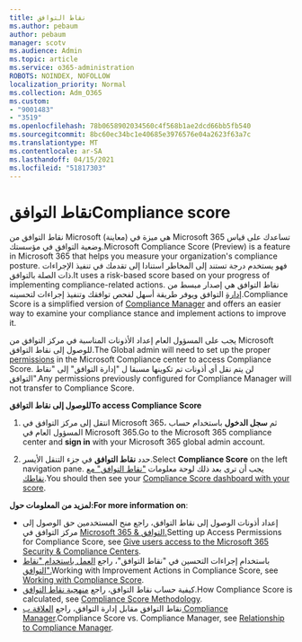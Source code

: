 ```yaml
---
title: نقاط التوافق
ms.author: pebaum
author: pebaum
manager: scotv
ms.audience: Admin
ms.topic: article
ms.service: o365-administration
ROBOTS: NOINDEX, NOFOLLOW
localization_priority: Normal
ms.collection: Adm_O365
ms.custom:
- "9001483"
- "3519"
ms.openlocfilehash: 78b0658902034560c4f568b1ae2dcd66bb5fb540
ms.sourcegitcommit: 8bc60ec34bc1e40685e3976576e04a2623f63a7c
ms.translationtype: MT
ms.contentlocale: ar-SA
ms.lasthandoff: 04/15/2021
ms.locfileid: "51817303"
---
```

# <a name="compliance-score"></a><span data-ttu-id="c5483-102">نقاط التوافق</span><span class="sxs-lookup"><span data-stu-id="c5483-102">Compliance score</span></span>

<span data-ttu-id="c5483-103">نقاط التوافق من Microsoft (معاينة) هي ميزة في Microsoft 365 تساعدك على قياس وضعية التوافق في مؤسستك.</span><span class="sxs-lookup"><span data-stu-id="c5483-103">Microsoft Compliance Score (Preview) is a feature in Microsoft 365 that helps you measure your organization's compliance posture.</span></span> <span data-ttu-id="c5483-104">فهو يستخدم درجة تستند إلى المخاطر استنادا إلى تقدمك في تنفيذ الإجراءات ذات الصلة بالتوافق.</span><span class="sxs-lookup"><span data-stu-id="c5483-104">It uses a risk-based score based on your progress of implementing compliance-related actions.</span></span>   <span data-ttu-id="c5483-105">نقاط التوافق هي إصدار مبسط من [إدارة](https://docs.microsoft.com/microsoft-365/compliance/compliance-manager-overview) التوافق ويوفر طريقة أسهل لفحص توافقك وتنفيذ إجراءات لتحسينه.</span><span class="sxs-lookup"><span data-stu-id="c5483-105">Compliance Score is a simplified version of [Compliance Manager](https://docs.microsoft.com/microsoft-365/compliance/compliance-manager-overview) and offers an easier way to examine your compliance stance and implement actions to improve it.</span></span> 

<span data-ttu-id="c5483-106">يجب على المسؤول العام إعداد [](https://docs.microsoft.com/microsoft-365/security/office-365-security/permissions-in-the-security-and-compliance-center) الأذونات المناسبة في مركز التوافق من Microsoft للوصول إلى نقاط التوافق.</span><span class="sxs-lookup"><span data-stu-id="c5483-106">The Global admin will need to set up the proper [permissions](https://docs.microsoft.com/microsoft-365/security/office-365-security/permissions-in-the-security-and-compliance-center) in the Microsoft Compliance center to access Compliance Score.</span></span>  <span data-ttu-id="c5483-107">لن يتم نقل أي أذونات تم تكوينها مسبقا ل "إدارة التوافق" إلى "نقاط التوافق".</span><span class="sxs-lookup"><span data-stu-id="c5483-107">Any permissions previously configured for Compliance Manager will not transfer to Compliance Score.</span></span>

<span data-ttu-id="c5483-108">**للوصول إلى نقاط التوافق**</span><span class="sxs-lookup"><span data-stu-id="c5483-108">**To access Compliance Score**</span></span>

1. <span data-ttu-id="c5483-109">انتقل إلى مركز التوافق في Microsoft 365، ثم **سجل الدخول** باستخدام حساب المسؤول العام في Microsoft 365.</span><span class="sxs-lookup"><span data-stu-id="c5483-109">Go to the Microsoft 365 compliance center and **sign in** with your Microsoft 365 global admin account.</span></span>

2. <span data-ttu-id="c5483-110">حدد **نقاط التوافق** في جزء التنقل الأيسر.</span><span class="sxs-lookup"><span data-stu-id="c5483-110">Select **Compliance Score** on the left navigation pane.</span></span> <span data-ttu-id="c5483-111">يجب أن ترى بعد ذلك لوحة معلومات ["نقاط التوافق" مع نقاطك](https://docs.microsoft.com/microsoft-365/compliance/compliance-score-setup#understand-the-compliance-score-dashboard).</span><span class="sxs-lookup"><span data-stu-id="c5483-111">You should then see your [Compliance Score dashboard with your score](https://docs.microsoft.com/microsoft-365/compliance/compliance-score-setup#understand-the-compliance-score-dashboard).</span></span>
 

<span data-ttu-id="c5483-112">**لمزيد من المعلومات حول:**</span><span class="sxs-lookup"><span data-stu-id="c5483-112">**For more information on**:</span></span>

- <span data-ttu-id="c5483-113">إعداد أذونات الوصول إلى نقاط التوافق، راجع منح المستخدمين حق الوصول إلى مركز التوافق في [Microsoft 365 & التوافق.](https://docs.microsoft.com/microsoft-365/security/office-365-security/grant-access-to-the-security-and-compliance-center)</span><span class="sxs-lookup"><span data-stu-id="c5483-113">Setting up Access Permissions for Compliance Score, see [Give users access to the Microsoft 365 Security & Compliance Centers](https://docs.microsoft.com/microsoft-365/security/office-365-security/grant-access-to-the-security-and-compliance-center).</span></span>
- <span data-ttu-id="c5483-114">باستخدام إجراءات التحسين في "نقاط التوافق"، راجع [العمل باستخدام "نقاط التوافق".](https://docs.microsoft.com/microsoft-365/compliance/working-with-compliance-score)</span><span class="sxs-lookup"><span data-stu-id="c5483-114">Working with Improvement Actions in Compliance Score, see  [Working with Compliance Score](https://docs.microsoft.com/microsoft-365/compliance/working-with-compliance-score).</span></span>
- <span data-ttu-id="c5483-115">كيفية حساب نقاط التوافق، راجع [منهجية نقاط التوافق](https://docs.microsoft.com/microsoft-365/compliance/compliance-score-methodology).</span><span class="sxs-lookup"><span data-stu-id="c5483-115">How Compliance Score is calculated, see [Compliance Score Methodology](https://docs.microsoft.com/microsoft-365/compliance/compliance-score-methodology).</span></span>
- <span data-ttu-id="c5483-116">نقاط التوافق مقابل إدارة التوافق، راجع [العلاقة ب Compliance Manager](https://docs.microsoft.com/microsoft-365/compliance/compliance-score#relationship-to-compliance-manager).</span><span class="sxs-lookup"><span data-stu-id="c5483-116">Compliance Score vs. Compliance Manager, see [Relationship to Compliance Manager](https://docs.microsoft.com/microsoft-365/compliance/compliance-score#relationship-to-compliance-manager).</span></span>

